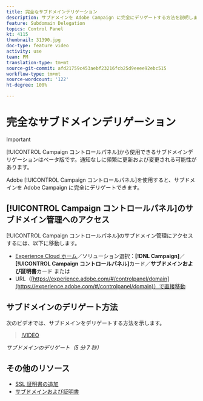 ```yaml
---
title: 完全なサブドメインデリゲーション
description: サブドメインを Adobe Campaign に完全にデリゲートする方法を説明します。
feature: Subdomain Delegation
topics: Control Panel
kt: 4115
thumbnail: 31390.jpg
doc-type: feature video
activity: use
team: PM
translation-type: tm+mt
source-git-commit: afd21759c453aebf23216fcb25d9eeee92ebc515
workflow-type: tm+mt
source-wordcount: '122'
ht-degree: 100%

---
```



# 完全なサブドメインデリゲーション

>[!IMPORTANT]
>
> [!UICONTROL Campaign コントロールパネル]から使用できるサブドメインデリゲーションはベータ版です。通知なしに頻繁に更新および変更される可能性があります。

Adobe [!UICONTROL Campaign コントロールパネル]を使用すると、サブドメインを Adobe Campaign に完全にデリゲートできます。

## [!UICONTROL Campaign コントロールパネル]のサブドメイン管理へのアクセス

[!UICONTROL Campaign コントロールパネル]のサブドメイン管理にアクセスするには、以下に移動します。

* [Experience Cloud ホーム](https://experience.adobe.com/#/home)／ソリューション選択：**[!DNL Campaign]**／**[!UICONTROL Campaign コントロールパネル]**&#x200B;カード／**サブドメインおよび証明書**カード
または
* URL（[https://experience.adobe.com/#/controlpanel/domain](https://experience.adobe.com/#/controlpanel/domain)）で直接移動

## サブドメインのデリゲート方法

次のビデオでは、サブドメインをデリゲートする方法を示します。

>[!VIDEO](https://video.tv.adobe.com/v/31390?quality=12)

*サブドメインのデリゲート（5 分 7 秒）*

## その他のリソース

* [SSL 証明書の追加](/help/control-panel-tutorials/subdomains-and-certificates/adding-ssl-certificates.md)
* [サブドメインおよび証明書](https://docs.adobe.com/content/help/ja-JP/control-panel/using/subdomains-and-certificates/renewing-subdomain-certificate.html)
